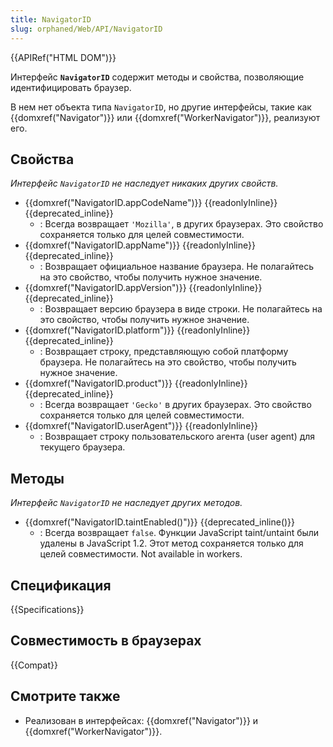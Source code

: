```yaml
---
title: NavigatorID
slug: orphaned/Web/API/NavigatorID
---
```


{{APIRef("HTML DOM")}}

Интерфейс **`NavigatorID`** содержит методы и свойства, позволяющие идентифицировать браузер.

В нем нет объекта типа `NavigatorID`, но другие интерфейсы, такие как {{domxref("Navigator")}} или {{domxref("WorkerNavigator")}}, реализуют его.

## Свойства

_Интерфейс `NavigatorID`_ _не наследует никаких других свойств._

- {{domxref("NavigatorID.appCodeName")}} {{readonlyInline}}{{deprecated_inline}}
  - : Всегда возвращает `'Mozilla'`, в других браузерах. Это свойство сохраняется только для целей совместимости.
- {{domxref("NavigatorID.appName")}} {{readonlyInline}} {{deprecated_inline}}
  - : Возвращает официальное название браузера. Не полагайтесь на это свойство, чтобы получить нужное значение.
- {{domxref("NavigatorID.appVersion")}} {{readonlyInline}} {{deprecated_inline}}
  - : Возвращает версию браузера в виде строки. Не полагайтесь на это свойство, чтобы получить нужное значение.
- {{domxref("NavigatorID.platform")}} {{readonlyInline}} {{deprecated_inline}}
  - : Возвращает строку, представляющую собой платформу браузера. Не полагайтесь на это свойство, чтобы получить нужное значение.
- {{domxref("NavigatorID.product")}} {{readonlyInline}} {{deprecated_inline}}
  - : Всегда возвращает `'Gecko'` в других браузерах. Это свойство сохраняется только для целей совместимости.
- {{domxref("NavigatorID.userAgent")}} {{readonlyInline}}
  - : Возвращает строку пользовательского агента (user agent) для текущего браузера.

## Методы

_Интерфейс_ _`NavigatorID`_ _не наследует других методов._

- {{domxref("NavigatorID.taintEnabled()")}} {{deprecated_inline()}}
  - : Всегда возвращает `false`. Функции JavaScript taint/untaint были удалены в JavaScript 1.2. Этот метод сохраняется только для целей совместимости. Not available in workers.

## Спецификация

{{Specifications}}

## Совместимость в браузерах

{{Compat}}

## Смотрите также

- Реализован в интерфейсах: {{domxref("Navigator")}} и {{domxref("WorkerNavigator")}}.
